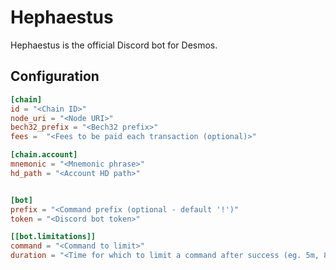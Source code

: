 # Hephaestus
Hephaestus is the official Discord bot for Desmos.

## Configuration
```toml
[chain]
id = "<Chain ID>"
node_uri = "<Node URI>"
bech32_prefix = "<Bech32 prefix>"
fees =  "<Fees to be paid each transaction (optional)>"

[chain.account]
mnemonic = "<Mnemonic phrase>"
hd_path = "<Account HD path>"


[bot]
prefix = "<Command prefix (optional - default '!')"
token = "<Discord bot token>"

[[bot.limitations]]
command = "<Command to limit>"
duration = "<Time for which to limit a command after success (eg. 5m, 8h, 3d)>"
```